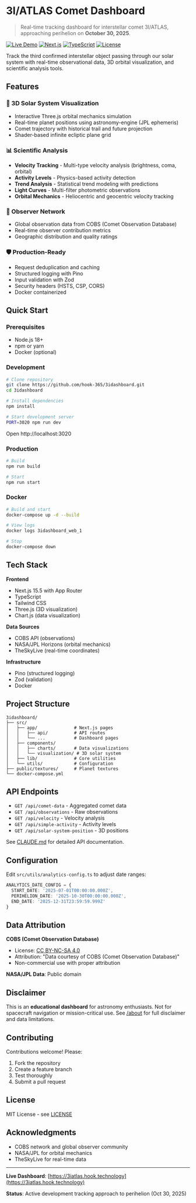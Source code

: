 # 3I/ATLAS Comet Dashboard

> Real-time tracking dashboard for interstellar comet 3I/ATLAS, approaching perihelion on **October 30, 2025**.

[![Live Demo](https://img.shields.io/badge/Live%20Demo-3iatlas.hook.technology-blue)](https://3iatlas.hook.technology)
[![Next.js](https://img.shields.io/badge/Next.js-15.5-black)](https://nextjs.org/)
[![TypeScript](https://img.shields.io/badge/TypeScript-5.x-blue)](https://www.typescriptlang.org/)
[![License](https://img.shields.io/badge/License-MIT-green.svg)](LICENSE)

Track the third confirmed interstellar object passing through our solar system with real-time observational data, 3D orbital visualization, and scientific analysis tools.

## Features

### 🌌 3D Solar System Visualization
- Interactive Three.js orbital mechanics simulation
- Real-time planet positions using astronomy-engine (JPL ephemeris)
- Comet trajectory with historical trail and future projection
- Shader-based infinite ecliptic plane grid

### 📊 Scientific Analysis
- **Velocity Tracking** - Multi-type velocity analysis (brightness, coma, orbital)
- **Activity Levels** - Physics-based activity detection
- **Trend Analysis** - Statistical trend modeling with predictions
- **Light Curves** - Multi-filter photometric observations
- **Orbital Mechanics** - Heliocentric and geocentric velocity tracking

### 🔭 Observer Network
- Global observation data from COBS (Comet Observation Database)
- Real-time observer contribution metrics
- Geographic distribution and quality ratings

### 🛡️ Production-Ready
- Request deduplication and caching
- Structured logging with Pino
- Input validation with Zod
- Security headers (HSTS, CSP, CORS)
- Docker containerized

## Quick Start

### Prerequisites
- Node.js 18+
- npm or yarn
- Docker (optional)

### Development

```bash
# Clone repository
git clone https://github.com/hook-365/3idashboard.git
cd 3idashboard

# Install dependencies
npm install

# Start development server
PORT=3020 npm run dev
```

Open http://localhost:3020

### Production

```bash
# Build
npm run build

# Start
npm run start
```

### Docker

```bash
# Build and start
docker-compose up -d --build

# View logs
docker logs 3idashboard_web_1

# Stop
docker-compose down
```

## Tech Stack

**Frontend**
- Next.js 15.5 with App Router
- TypeScript
- Tailwind CSS
- Three.js (3D visualization)
- Chart.js (data visualization)

**Data Sources**
- COBS API (observations)
- NASA/JPL Horizons (orbital mechanics)
- TheSkyLive (real-time coordinates)

**Infrastructure**
- Pino (structured logging)
- Zod (validation)
- Docker

## Project Structure

```
3idashboard/
├── src/
│   ├── app/              # Next.js pages
│   │   ├── api/          # API routes
│   │   └── ...           # Dashboard pages
│   ├── components/
│   │   ├── charts/       # Data visualizations
│   │   └── visualization/ # 3D solar system
│   ├── lib/              # Core utilities
│   └── utils/            # Configuration
├── public/textures/      # Planet textures
└── docker-compose.yml
```

## API Endpoints

- `GET /api/comet-data` - Aggregated comet data
- `GET /api/observations` - Raw observations
- `GET /api/velocity` - Velocity analysis
- `GET /api/simple-activity` - Activity levels
- `GET /api/solar-system-position` - 3D positions

See [CLAUDE.md](./CLAUDE.md) for detailed API documentation.

## Configuration

Edit `src/utils/analytics-config.ts` to adjust date ranges:

```typescript
ANALYTICS_DATE_CONFIG = {
  START_DATE: '2025-07-01T00:00:00.000Z',
  PERIHELION_DATE: '2025-10-30T00:00:00.000Z',
  END_DATE: '2025-12-31T23:59:59.999Z'
}
```

## Data Attribution

**COBS (Comet Observation Database)**
- License: [CC BY-NC-SA 4.0](https://creativecommons.org/licenses/by-nc-sa/4.0/)
- Attribution: "Data courtesy of COBS (Comet Observation Database)"
- Non-commercial use with proper attribution

**NASA/JPL Data**: Public domain

## Disclaimer

This is an **educational dashboard** for astronomy enthusiasts. Not for spacecraft navigation or mission-critical use. See [/about](https://3iatlas.hook.technology/about) for full disclaimer and data limitations.

## Contributing

Contributions welcome! Please:
1. Fork the repository
2. Create a feature branch
3. Test thoroughly
4. Submit a pull request

## License

MIT License - see [LICENSE](LICENSE)

## Acknowledgments

- COBS network and global observer community
- NASA/JPL for orbital mechanics
- TheSkyLive for real-time data

---

**Live Dashboard**: [https://3iatlas.hook.technology](https://3iatlas.hook.technology)

**Status**: Active development tracking approach to perihelion (Oct 30, 2025)

